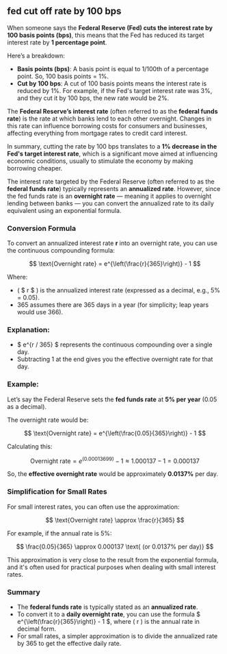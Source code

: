 ## fed cut off rate by 100 bps

When someone says the **Federal Reserve (Fed) cuts the interest rate by 100 basis points (bps)**, this means that the Fed has reduced its target interest rate by **1 percentage point**.

Here’s a breakdown:

- **Basis points (bps)**: A basis point is equal to 1/100th of a percentage point. So, 100 basis points = 1%.
- **Cut by 100 bps**: A cut of 100 basis points means the interest rate is reduced by 1%. For example, if the Fed's target interest rate was 3%, and they cut it by 100 bps, the new rate would be 2%.

The **Federal Reserve’s interest rate** (often referred to as the **federal funds rate**) is the rate at which banks lend to each other overnight. Changes in this rate can influence borrowing costs for consumers and businesses, affecting everything from mortgage rates to credit card interest.

In summary, cutting the rate by 100 bps translates to a **1% decrease in the Fed's target interest rate**, which is a significant move aimed at influencing economic conditions, usually to stimulate the economy by making borrowing cheaper.

The interest rate targeted by the Federal Reserve (often referred to as the **federal funds rate**) typically represents an **annualized rate**. However, since the fed funds rate is an **overnight rate** — meaning it applies to overnight lending between banks — you can convert the annualized rate to its daily equivalent using an exponential formula.

### Conversion Formula

To convert an annualized interest rate **r** into an overnight rate, you can use the continuous compounding formula:

$$
\text{Overnight rate} = e^{\left(\frac{r}{365}\right)} - 1
$$

Where:
- ( $ r $ ) is the annualized interest rate (expressed as a decimal, e.g., 5% = 0.05).
- 365 assumes there are 365 days in a year (for simplicity; leap years would use 366).

### Explanation:
- $ e^{r / 365} $ represents the continuous compounding over a single day.
- Subtracting 1 at the end gives you the effective overnight rate for that day.

### Example:

Let’s say the Federal Reserve sets the **fed funds rate** at **5% per year** (0.05 as a decimal).

The overnight rate would be:

$$
\text{Overnight rate} = e^{\left(\frac{0.05}{365}\right)} - 1
$$

Calculating this:

$$
\text{Overnight rate} = e^{(0.00013699)} - 1 \approx 1.000137 - 1 = 0.000137
$$

So, the **effective overnight rate** would be approximately **0.0137%** per day.

### Simplification for Small Rates

For small interest rates, you can often use the approximation:

$$
\text{Overnight rate} \approx \frac{r}{365}
$$

For example, if the annual rate is 5%:

$$
\frac{0.05}{365} \approx 0.000137 \text{ (or 0.0137% per day)}
$$

This approximation is very close to the result from the exponential formula, and it's often used for practical purposes when dealing with small interest rates.

### Summary

- The **federal funds rate** is typically stated as an **annualized rate**.
- To convert it to a **daily overnight rate**, you can use the formula $ e^{\left(\frac{r}{365}\right)} - 1 $, where \( r \) is the annual rate in decimal form.
- For small rates, a simpler approximation is to divide the annualized rate by 365 to get the effective daily rate.